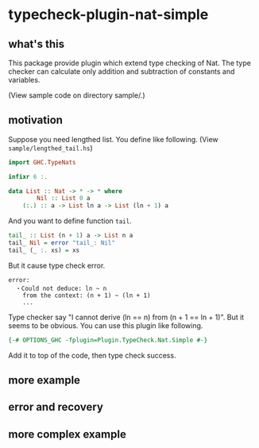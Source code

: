 # typecheck-plugin-nat-simple

## what's this

This package provide plugin which extend type checking of Nat.
The type checker can calculate only addition and subtraction of constants and variables.

(View sample code on directory sample/.)

## motivation

Suppose you need lengthed list. You define like following.
(View `sample/lengthed_tail.hs`)

```haskell
import GHC.TypeNats

infixr 6 :.

data List :: Nat -> * -> * where
        Nil :: List 0 a
	(:.) :: a -> List ln a -> List (ln + 1) a
```

And you want to define function `tail`.

```haskell
tail_ :: List (n + 1) a -> List n a
tail_ Nil = error "tail_: Nil"
tail_ (_ :. xs) = xs
```

But it cause type check error.

```
error:
  ・Could not deduce: ln ~ n
    from the context: (n + 1) ~ (ln + 1)
    ...
```

Type checker say "I cannot derive (ln == n) from (n + 1 == ln + 1)".
But it seems to be obvious.
You can use this plugin like following.

```haskell
{-# OPTIONS_GHC -fplugin=Plugin.TypeCheck.Nat.Simple #-}
```

Add it to top of the code, then type check success.

## more example

## error and recovery

## more complex example
